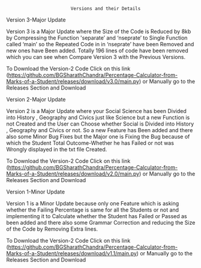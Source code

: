 						    Versions and their Details	
Version 3-Major Update

Version 3 is a Major Update where the Size of the Code is Reduced by 8kb by Compressing the Function 'separate’ and ‘nseprate’ to Single Function called ‘main’ so the Repeated Code in in ‘nseprate’ have been Removed and new ones have Been added. Totally 196 lines of code have been removed which you can see when Compare Version 3 with the Previous Versions.

To Download the Version-2 Code Click on this link  (https://github.com/BGSharathChandra/Percentage-Calculator-from-Marks-of-a-Student/releases/download/v3.0/main.py) or Manually go to the Releases Section and Download



Version 2-Major Update

Version 2 is a Major Update where your Social Science has been Divided into History , Geography and Civics just like Science but a new Function is not Created and the User can Choose whether Social is Divided into History , Geography and Civics or not. So a new Feature has Been added and there also some Minor Bug Fixes but the Major one is Fixing the Bug because of  which the Student Total Outcome-Whether he has Failed or not was Wrongly displayed in the txt file Created.

To Download the Version-2 Code Click on this link  (https://github.com/BGSharathChandra/Percentage-Calculator-from-Marks-of-a-Student/releases/download/v2.0/main.py) or Manually go to the Releases Section and Download




Version 1-Minor Update

Version 1 is a Minor Update because only one Feature which is asking whether the Failing Percentage is same for all the Students or not and implementing it to Calculate whether the Student has Failed or Passed as been added and there also some Grammar Correction and reducing the Size of the Code by Removing Extra lines.

To Download the Version-2 Code Click on this link  (https://github.com/BGSharathChandra/Percentage-Calculator-from-Marks-of-a-Student/releases/download/v1.1/main.py) or Manually go to the Releases Section and Download
